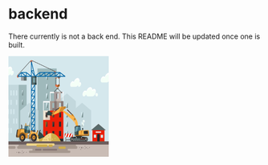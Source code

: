 # backend

There currently is not a back end. This README will be updated once one is built.

<img src="../administrative/gifs/original-1a002bf2b85047f1b0990342b7fa4a7a.gif" width="200" height="200" />

<!-- Created from this [Node Express](https://github.com/JamieBort/LearningDirectory/tree/master/Hosting/Render#node-expess) Render document.

And by following this document to make GraphQL calls: https://www.apollographql.com/docs/react/get-started/

## Start back end server locally

1. Make sure the `GITHUB_ACCESS_TOKEN` is in the ./backend/.env file.

2. Make sure "http://localhost:5173" (or whichever url that the front end will be sending a get api call from) is listed in the "allowedOrigins" array in the `backend/app.js` file.

3. Navigate to `backend/`.

4. run `nodemon --env-file=.env app.js`

## Start back end server remotely

[Not setup yet.]

Below is the readme for the original app.

---

This is the [Express](https://expressjs.com) [Hello world](https://expressjs.com/en/starter/hello-world.html) example on [Render](https://render.com).

The app in this repo is deployed at [https://express.onrender.com](https://express.onrender.com).

## Deployment

See https://render.com/docs/deploy-node-express-app or follow the steps below:

Create a new web service with the following values:

- Build Command: `yarn`
- Start Command: `node app.js`

That's it! Your web service will be live on your Render URL as soon as the build finishes. -->
